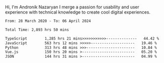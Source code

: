 Hi, I'm Andronik Nazaryan
I merge a passion for usability and user experience with technical knowledge to create cool digital experiences.


<!--START_SECTION:waka-->

```txt
From: 28 March 2020 - To: 06 April 2024

Total Time: 2,893 hrs 50 mins

TypeScript        1,285 hrs 21 mins>>>>>>>>>>>--------------   44.42 %
JavaScript        563 hrs 12 mins >>>>>--------------------   19.46 %
Python            313 hrs 48 mins >>>----------------------   10.84 %
Vue.js            150 hrs 20 mins >------------------------   05.20 %
JSON              144 hrs 31 mins >------------------------   04.99 %
```

<!--END_SECTION:waka-->
